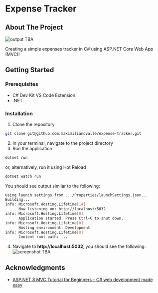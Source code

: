 # Expense Tracker

<!-- ABOUT THE PROJECT -->
## About The Project

![output TBA](TBA)

Creating a simple expenses tracker in C# using ASP.NET Core Web App (MVC)!

## Getting Started

### Prerequisites

* C# Dev Kit VS Code Extension
* .NET

### Installation

1. Clone the repository
```sh
git clone git@github.com:maximilianovalle/expense-tracker.git
```
2. In your terminal, navigate to the project directory
3. Run the application
```sh
dotnet run
```
or, alternatively, run it using Hot Reload
```sh
dotnet watch run
```
You should see output similar to the following:
```sh
Using launch settings from .../Properties/launchSettings.json...
Building...
info: Microsoft.Hosting.Lifetime[14]
      Now listening on: http://localhost:5032
info: Microsoft.Hosting.Lifetime[0]
      Application started. Press Ctrl+C to shut down.
info: Microsoft.Hosting.Lifetime[0]
      Hosting environment: Development
info: Microsoft.Hosting.Lifetime[0]
      Content root path: ...

```
4. Navigate to **http://localhost:5032**, you should see the following:  
![screenshot TBA](TBA)

## Acknowledgments

* [ASP.NET 8 MVC Tutorial for Beginners - C# web development made easy](https://www.youtube.com/watch?v=xuFdrXqpPB0)